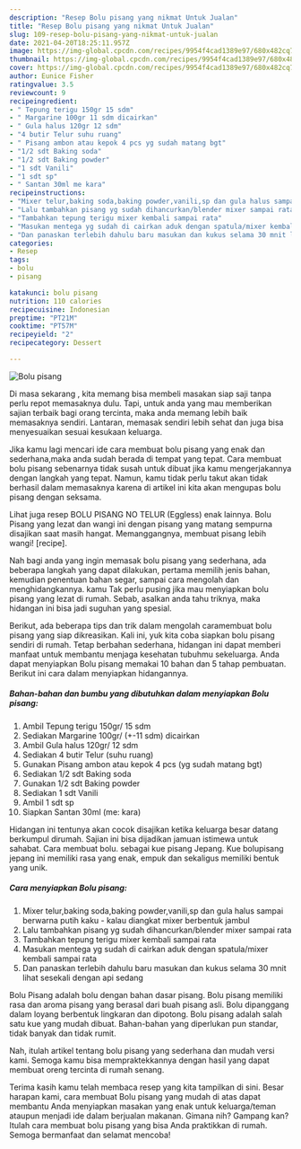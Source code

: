 ```yaml
---
description: "Resep Bolu pisang yang nikmat Untuk Jualan"
title: "Resep Bolu pisang yang nikmat Untuk Jualan"
slug: 109-resep-bolu-pisang-yang-nikmat-untuk-jualan
date: 2021-04-20T18:25:11.957Z
image: https://img-global.cpcdn.com/recipes/9954f4cad1389e97/680x482cq70/bolu-pisang-foto-resep-utama.jpg
thumbnail: https://img-global.cpcdn.com/recipes/9954f4cad1389e97/680x482cq70/bolu-pisang-foto-resep-utama.jpg
cover: https://img-global.cpcdn.com/recipes/9954f4cad1389e97/680x482cq70/bolu-pisang-foto-resep-utama.jpg
author: Eunice Fisher
ratingvalue: 3.5
reviewcount: 9
recipeingredient:
- " Tepung terigu 150gr 15 sdm"
- " Margarine 100gr 11 sdm dicairkan"
- " Gula halus 120gr 12 sdm"
- "4 butir Telur suhu ruang"
- " Pisang ambon atau kepok 4 pcs yg sudah matang bgt"
- "1/2 sdt Baking soda"
- "1/2 sdt Baking powder"
- "1 sdt Vanili"
- "1 sdt sp"
- " Santan 30ml me kara"
recipeinstructions:
- "Mixer telur,baking soda,baking powder,vanili,sp dan gula halus sampai berwarna putih kaku kalau diangkat mixer berbentuk jambul"
- "Lalu tambahkan pisang yg sudah dihancurkan/blender mixer sampai rata"
- "Tambahkan tepung terigu mixer kembali sampai rata"
- "Masukan mentega yg sudah di cairkan aduk dengan spatula/mixer kembali sampai rata"
- "Dan panaskan terlebih dahulu baru masukan dan kukus selama 30 mnit lihat sesekali dengan api sedang"
categories:
- Resep
tags:
- bolu
- pisang

katakunci: bolu pisang 
nutrition: 110 calories
recipecuisine: Indonesian
preptime: "PT21M"
cooktime: "PT57M"
recipeyield: "2"
recipecategory: Dessert

---
```



![Bolu pisang](https://img-global.cpcdn.com/recipes/9954f4cad1389e97/680x482cq70/bolu-pisang-foto-resep-utama.jpg)

Di masa  sekarang , kita memang bisa membeli masakan siap saji tanpa perlu repot memasaknya dulu. Tapi, untuk anda yang mau memberikan sajian terbaik bagi orang tercinta, maka anda memang lebih baik memasaknya sendiri. Lantaran, memasak sendiri lebih sehat dan juga bisa menyesuaikan sesuai kesukaan keluarga.

Jika kamu lagi mencari ide cara membuat bolu pisang yang enak dan sederhana,maka anda sudah berada di tempat yang tepat. Cara membuat bolu pisang  sebenarnya tidak susah untuk dibuat jika kamu mengerjakannya dengan langkah yang tepat. Namun, kamu tidak perlu takut akan tidak berhasil dalam memasaknya 
karena di artikel ini kita akan mengupas bolu pisang dengan seksama.  

Lihat juga resep BOLU PISANG NO TELUR (Eggless) enak lainnya. Bolu Pisang yang lezat dan wangi ini dengan pisang yang matang sempurna disajikan saat masih hangat. Memanggangnya, membuat pisang lebih wangi! [recipe].

Nah bagi anda yang ingin memasak bolu pisang yang sederhana, ada beberapa langkah yang dapat dilakukan, pertama memilih jenis bahan, kemudian penentuan bahan segar, sampai cara mengolah dan menghidangkannya. kamu Tak perlu pusing jika mau menyiapkan bolu pisang yang lezat di rumah. Sebab, asalkan anda  tahu triknya, maka hidangan ini bisa jadi suguhan yang spesial.

Berikut, ada beberapa tips dan trik dalam mengolah caramembuat bolu pisang yang siap dikreasikan. Kali ini, yuk kita coba siapkan bolu pisang sendiri di rumah. Tetap berbahan sederhana, hidangan ini dapat memberi manfaat untuk membantu menjaga kesehatan tubuhmu sekeluarga. Anda dapat menyiapkan Bolu pisang memakai 10 bahan dan 5 tahap pembuatan. Berikut ini cara dalam menyiapkan hidangannya.

<!--inarticleads1-->

##### Bahan-bahan dan bumbu yang dibutuhkan dalam menyiapkan Bolu pisang:

1. Ambil  Tepung terigu 150gr/ 15 sdm
1. Sediakan  Margarine 100gr/ (+-11 sdm) dicairkan
1. Ambil  Gula halus 120gr/ 12 sdm
1. Sediakan 4 butir Telur (suhu ruang)
1. Gunakan  Pisang ambon atau kepok 4 pcs (yg sudah matang bgt)
1. Sediakan 1/2 sdt Baking soda
1. Gunakan 1/2 sdt Baking powder
1. Sediakan 1 sdt Vanili
1. Ambil 1 sdt sp
1. Siapkan  Santan 30ml (me: kara)


Hidangan ini tentunya akan cocok disajikan ketika keluarga besar datang berkumpul dirumah. Sajian ini bisa dijadikan jamuan istimewa untuk sahabat. Cara membuat bolu. sebagai kue pisang Jepang. Kue bolupisang jepang ini memiliki rasa yang enak, empuk dan sekaligus memiliki bentuk yang unik. 

<!--inarticleads2-->

##### Cara menyiapkan Bolu pisang:

1. Mixer telur,baking soda,baking powder,vanili,sp dan gula halus sampai berwarna putih kaku - kalau diangkat mixer berbentuk jambul
1. Lalu tambahkan pisang yg sudah dihancurkan/blender mixer sampai rata
1. Tambahkan tepung terigu mixer kembali sampai rata
1. Masukan mentega yg sudah di cairkan aduk dengan spatula/mixer kembali sampai rata
1. Dan panaskan terlebih dahulu baru masukan dan kukus selama 30 mnit lihat sesekali dengan api sedang


Bolu Pisang adalah bolu dengan bahan dasar pisang. Bolu pisang memiliki rasa dan aroma pisang yang berasal dari buah pisang asli. Bolu dipanggang dalam loyang berbentuk lingkaran dan dipotong. Bolu pisang adalah salah satu kue yang mudah dibuat. Bahan-bahan yang diperlukan pun standar, tidak banyak dan tidak rumit. 

Nah, itulah artikel tentang  bolu pisang  yang sederhana dan mudah versi kami. Semoga kamu bisa mempraktekkannya dengan hasil yang dapat membuat oreng tercinta di rumah senang. 

Terima kasih kamu telah membaca resep yang kita tampilkan di sini. Besar harapan kami, cara membuat  Bolu pisang yang mudah di atas dapat membantu Anda menyiapkan masakan yang enak untuk keluarga/teman ataupun menjadi ide dalam berjualan makanan. Gimana nih? Gampang kan? Itulah cara membuat bolu pisang yang bisa Anda praktikkan di rumah. Semoga bermanfaat dan selamat mencoba!

